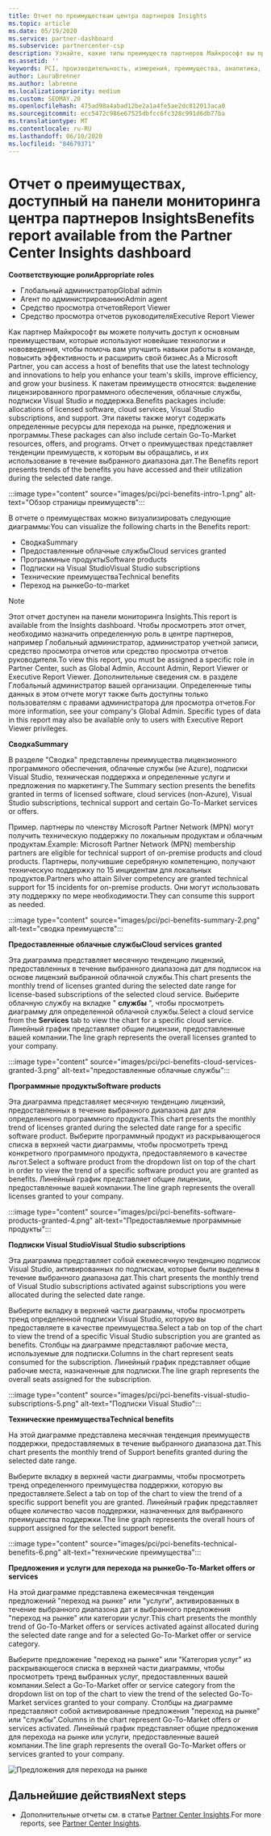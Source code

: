 ```yaml
---
title: Отчет по преимуществам центра партнеров Insights
ms.topic: article
ms.date: 05/19/2020
ms.service: partner-dashboard
ms.subservice: partnercenter-csp
description: Узнайте, какие типы преимуществ партнеров Майкрософт вы предоставили для развития вашего бизнеса, повышения эффективности и улучшения навыков вашей команды.
ms.assetid: ''
keywords: PCI, производительность, измерения, преимущества, аналитика, отчет
author: LauraBrenner
ms.author: labrenne
ms.localizationpriority: medium
ms.custom: SEOMAY.20
ms.openlocfilehash: 475ad98a4abad12be2a1a4fe5ae2dc812013aca0
ms.sourcegitcommit: ecc5472c986e67525dbfcc6fc328c991d6db77ba
ms.translationtype: MT
ms.contentlocale: ru-RU
ms.lasthandoff: 06/10/2020
ms.locfileid: "84679371"
---
```

# <a name="benefits-report-available-from-the-partner-center-insights-dashboard"></a><span data-ttu-id="9c511-104">Отчет о преимуществах, доступный на панели мониторинга центра партнеров Insights</span><span class="sxs-lookup"><span data-stu-id="9c511-104">Benefits report available from the Partner Center Insights dashboard</span></span>

<span data-ttu-id="9c511-105">**Соответствующие роли**</span><span class="sxs-lookup"><span data-stu-id="9c511-105">**Appropriate roles**</span></span>

- <span data-ttu-id="9c511-106">Глобальный администратор</span><span class="sxs-lookup"><span data-stu-id="9c511-106">Global admin</span></span>
- <span data-ttu-id="9c511-107">Агент по администрированию</span><span class="sxs-lookup"><span data-stu-id="9c511-107">Admin agent</span></span>
- <span data-ttu-id="9c511-108">Средство просмотра отчетов</span><span class="sxs-lookup"><span data-stu-id="9c511-108">Report Viewer</span></span>
- <span data-ttu-id="9c511-109">Средство просмотра отчетов руководителя</span><span class="sxs-lookup"><span data-stu-id="9c511-109">Executive Report Viewer</span></span>

<span data-ttu-id="9c511-110">Как партнер Майкрософт вы можете получить доступ к основным преимуществам, которые используют новейшие технологии и нововведения, чтобы помочь вам улучшить навыки работы в команде, повысить эффективность и расширить свой бизнес.</span><span class="sxs-lookup"><span data-stu-id="9c511-110">As a Microsoft Partner, you can access a host of benefits that use the latest technology and innovations to help you enhance your team's skills, improve efficiency, and grow your business.</span></span> <span data-ttu-id="9c511-111">К пакетам преимуществ относятся: выделение лицензированного программного обеспечения, облачные службы, подписки Visual Studio и поддержка.</span><span class="sxs-lookup"><span data-stu-id="9c511-111">Benefits packages include: allocations of licensed software, cloud services, Visual Studio subscriptions, and support.</span></span> <span data-ttu-id="9c511-112">Эти пакеты также могут содержать определенные ресурсы для перехода на рынке, предложения и программы.</span><span class="sxs-lookup"><span data-stu-id="9c511-112">These packages can also include certain Go-To-Market resources, offers, and programs.</span></span> <span data-ttu-id="9c511-113">Отчет о преимуществах представляет тенденции преимуществ, к которым вы обращались, и их использование в течение выбранного диапазона дат.</span><span class="sxs-lookup"><span data-stu-id="9c511-113">The Benefits report presents trends of the benefits you have accessed and their utilization during the selected date range.</span></span>

:::image type="content" source="images/pci/pci-benefits-intro-1.png" alt-text="Обзор страницы преимуществ":::

<span data-ttu-id="9c511-115">В отчете о преимуществах можно визуализировать следующие диаграммы:</span><span class="sxs-lookup"><span data-stu-id="9c511-115">You can visualize the following charts in the Benefits report:</span></span>

- <span data-ttu-id="9c511-116">Сводка</span><span class="sxs-lookup"><span data-stu-id="9c511-116">Summary</span></span>
- <span data-ttu-id="9c511-117">Предоставленные облачные службы</span><span class="sxs-lookup"><span data-stu-id="9c511-117">Cloud services granted</span></span>
- <span data-ttu-id="9c511-118">Программные продукты</span><span class="sxs-lookup"><span data-stu-id="9c511-118">Software products</span></span>
- <span data-ttu-id="9c511-119">Подписки на Visual Studio</span><span class="sxs-lookup"><span data-stu-id="9c511-119">Visual Studio subscriptions</span></span>
- <span data-ttu-id="9c511-120">Технические преимущества</span><span class="sxs-lookup"><span data-stu-id="9c511-120">Technical benefits</span></span>
- <span data-ttu-id="9c511-121">Переход на рынке</span><span class="sxs-lookup"><span data-stu-id="9c511-121">Go-to-market</span></span>

 > [!NOTE]
 > <span data-ttu-id="9c511-122">Этот отчет доступен на панели мониторинга Insights.</span><span class="sxs-lookup"><span data-stu-id="9c511-122">This report is available from the Insights dashboard.</span></span> <span data-ttu-id="9c511-123">Чтобы просмотреть этот отчет, необходимо назначить определенную роль в центре партнеров, например Глобальный администратор, администратор учетной записи, средство просмотра отчетов или средство просмотра отчетов руководителя.</span><span class="sxs-lookup"><span data-stu-id="9c511-123">To view this report, you must be assigned a specific role in Partner Center, such as Global Admin, Account Admin, Report Viewer or Executive Report Viewer.</span></span> <span data-ttu-id="9c511-124">Дополнительные сведения см. в разделе Глобальный администратор вашей организации. Определенные типы данных в этом отчете могут также быть доступны только пользователям с правами администратора для просмотра отчетов.</span><span class="sxs-lookup"><span data-stu-id="9c511-124">For more information, see your company's Global Admin. Specific types of data in this report may also be available only to users with Executive Report Viewer privileges.</span></span>

<span data-ttu-id="9c511-125">**Сводка**</span><span class="sxs-lookup"><span data-stu-id="9c511-125">**Summary**</span></span>

<span data-ttu-id="9c511-126">В разделе "Сводка" представлены преимущества лицензионного программного обеспечения, облачные службы (не Azure), подписки Visual Studio, техническая поддержка и определенные услуги и предложения по маркетингу.</span><span class="sxs-lookup"><span data-stu-id="9c511-126">The Summary section presents the benefits granted in terms of licensed software, cloud services (non-Azure), Visual Studio subscriptions, technical support and certain Go-To-Market services or offers.</span></span>

<span data-ttu-id="9c511-127">Пример. партнеры по членству Microsoft Partner Network (MPN) могут получить техническую поддержку по локальным продуктам и облачным продуктам.</span><span class="sxs-lookup"><span data-stu-id="9c511-127">Example: Microsoft Partner Network (MPN) membership partners are eligible for technical support of on-premise products and cloud products.</span></span> <span data-ttu-id="9c511-128">Партнеры, получившие серебряную компетенцию, получают техническую поддержку по 15 инцидентам для локальных продуктов.</span><span class="sxs-lookup"><span data-stu-id="9c511-128">Partners who attain Silver competency are granted technical support for 15 incidents for on-premise products.</span></span> <span data-ttu-id="9c511-129">Они могут использовать эту поддержку по мере необходимости.</span><span class="sxs-lookup"><span data-stu-id="9c511-129">They can consume this support as needed.</span></span> 

:::image type="content" source="images/pci/pci-benefits-summary-2.png" alt-text="сводка преимуществ":::

<span data-ttu-id="9c511-131">**Предоставленные облачные службы**</span><span class="sxs-lookup"><span data-stu-id="9c511-131">**Cloud services granted**</span></span>

<span data-ttu-id="9c511-132">Эта диаграмма представляет месячную тенденцию лицензий, предоставленных в течение выбранного диапазона дат для подписок на основе лицензий выбранной облачной службы.</span><span class="sxs-lookup"><span data-stu-id="9c511-132">This chart presents the monthly trend of licenses granted during the selected date range for license-based subscriptions of the selected cloud service.</span></span>
<span data-ttu-id="9c511-133">Выберите облачную службу на вкладке " **службы** ", чтобы просмотреть диаграмму для определенной облачной службы.</span><span class="sxs-lookup"><span data-stu-id="9c511-133">Select a cloud service from the **Services** tab to view the chart for a specific cloud service.</span></span> <span data-ttu-id="9c511-134">Линейный график представляет общие лицензии, предоставленные вашей компании.</span><span class="sxs-lookup"><span data-stu-id="9c511-134">The line graph represents the overall licenses granted to your company.</span></span>

:::image type="content" source="images/pci/pci-benefits-cloud-services-granted-3.png" alt-text="предоставленные облачные службы":::

<span data-ttu-id="9c511-136">**Программные продукты**</span><span class="sxs-lookup"><span data-stu-id="9c511-136">**Software products**</span></span>

<span data-ttu-id="9c511-137">Эта диаграмма представляет месячную тенденцию лицензий, предоставленных в течение выбранного диапазона дат для определенного программного продукта.</span><span class="sxs-lookup"><span data-stu-id="9c511-137">This chart presents the monthly trend of licenses granted during the selected date range for a specific software product.</span></span> <span data-ttu-id="9c511-138">Выберите программный продукт из раскрывающегося списка в верхней части диаграммы, чтобы просмотреть тренд конкретного программного продукта, предоставляемого в качестве льгот.</span><span class="sxs-lookup"><span data-stu-id="9c511-138">Select a software product from the dropdown list on top of the chart in order to view the trend of a specific software product you are granted as benefits.</span></span> <span data-ttu-id="9c511-139">Линейный график представляет общие лицензии, предоставленные вашей компании.</span><span class="sxs-lookup"><span data-stu-id="9c511-139">The line graph represents the overall licenses granted to your company.</span></span>

:::image type="content" source="images/pci/pci-benefits-software-products-granted-4.png" alt-text="Предоставляемые программные продукты":::

<span data-ttu-id="9c511-141">**Подписки Visual Studio**</span><span class="sxs-lookup"><span data-stu-id="9c511-141">**Visual Studio subscriptions**</span></span>

<span data-ttu-id="9c511-142">Эта диаграмма представляет собой ежемесячную тенденцию подписок Visual Studio, активированных по подпискам, которые были выделены в течение выбранного диапазона дат.</span><span class="sxs-lookup"><span data-stu-id="9c511-142">This chart presents the monthly trend of Visual Studio subscriptions activated against subscriptions you were allocated during the selected date range.</span></span>

<span data-ttu-id="9c511-143">Выберите вкладку в верхней части диаграммы, чтобы просмотреть тренд определенной подписки Visual Studio, которую вы предоставляете в качестве преимущества.</span><span class="sxs-lookup"><span data-stu-id="9c511-143">Select a tab on top of the chart to view the trend of a specific Visual Studio subscription you are granted as benefits.</span></span> <span data-ttu-id="9c511-144">Столбцы на диаграмме представляют рабочие места, используемые для подписки.</span><span class="sxs-lookup"><span data-stu-id="9c511-144">Columns in the chart represent seats consumed for the subscription.</span></span> <span data-ttu-id="9c511-145">Линейный график представляет общие рабочие места, назначенные для подписки.</span><span class="sxs-lookup"><span data-stu-id="9c511-145">The line graph represents the overall seats assigned for the subscription.</span></span>

:::image type="content" source="images/pci/pci-benefits-visual-studio-subscriptions-5.png" alt-text="Подписки Visual Studio":::

<span data-ttu-id="9c511-147">**Технические преимущества**</span><span class="sxs-lookup"><span data-stu-id="9c511-147">**Technical benefits**</span></span>

<span data-ttu-id="9c511-148">На этой диаграмме представлена месячная тенденция преимуществ поддержки, предоставляемых в течение выбранного диапазона дат.</span><span class="sxs-lookup"><span data-stu-id="9c511-148">This chart presents the monthly trend of Support benefits granted during the selected date range.</span></span>

<span data-ttu-id="9c511-149">Выберите вкладку в верхней части диаграммы, чтобы просмотреть тренд определенного преимущества поддержки, которую вы предоставляете.</span><span class="sxs-lookup"><span data-stu-id="9c511-149">Select a tab on top of the chart to view the trend of a specific support benefit you are granted.</span></span> <span data-ttu-id="9c511-150">Линейный график представляет общее количество часов поддержки, назначенных для выбранного преимущества поддержки.</span><span class="sxs-lookup"><span data-stu-id="9c511-150">The line graph represents the overall hours of support assigned for the selected support benefit.</span></span>

:::image type="content" source="images/pci/pci-benefits-technical-benefits-6.png" alt-text="технические преимущества":::

<span data-ttu-id="9c511-152">**Предложения и услуги для перехода на рынке**</span><span class="sxs-lookup"><span data-stu-id="9c511-152">**Go-To-Market offers or services**</span></span>

<span data-ttu-id="9c511-153">На этой диаграмме представлена ежемесячная тенденция предложений "переход на рынке" или "услуги", активированных в течение выбранного диапазона дат и выбранного предложения "переход на рынке" или категории услуг.</span><span class="sxs-lookup"><span data-stu-id="9c511-153">This chart presents the monthly trend of Go-To-Market offers or services activated against allocated during the selected date range and for a selected Go-To-Market offer or service category.</span></span>

<span data-ttu-id="9c511-154">Выберите предложение "переход на рынке" или "Категория услуг" из раскрывающегося списка в верхней части диаграммы, чтобы просмотреть тренд выбранных услуг, предоставленных вашей компании.</span><span class="sxs-lookup"><span data-stu-id="9c511-154">Select a Go-To-Market offer or service category from the dropdown list on top of the chart to view the trend of the selected Go-To-Market services granted to your company.</span></span> <span data-ttu-id="9c511-155">Столбцы на диаграмме представляют собой активированные предложения "переход на рынке" или "службы".</span><span class="sxs-lookup"><span data-stu-id="9c511-155">Columns in the chart represent Go-To-Market offers or services activated.</span></span> <span data-ttu-id="9c511-156">Линейный график представляет общие предложения для перехода на рынке или услуги, предоставленные вашей компании.</span><span class="sxs-lookup"><span data-stu-id="9c511-156">The line graph represents the overall Go-To-Market offers or services granted to your company.</span></span>

![Предложения для перехода на рынке](images/pci/pci-benefits-go-to-market-7.png)

## <a name="next-steps"></a><span data-ttu-id="9c511-158">Дальнейшие действия</span><span class="sxs-lookup"><span data-stu-id="9c511-158">Next steps</span></span>

- <span data-ttu-id="9c511-159">Дополнительные отчеты см. в статье [Partner Center Insights](partner-center-insights.md).</span><span class="sxs-lookup"><span data-stu-id="9c511-159">For more reports, see [Partner Center Insights](partner-center-insights.md).</span></span>
